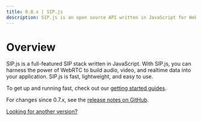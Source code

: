 ```yaml
---
title: 0.8.x | SIP.js
description: SIP.js is an open source API written in JavaScript for WebRTC developers to add the SIP signaling protocol to their applications.
---
```


# Overview

SIP.js is a full-featured SIP stack written in JavaScript. With SIP.js, you can harness the power of WebRTC to build audio, video, and realtime data into your application. SIP.js is fast, lightweight, and easy to use.

To get up and running fast, check out our [getting started guides](/guides/).

For changes since 0.7.x, see the [release notes on GitHub](https://github.com/onsip/SIP.js/releases/tag/0.8.0).

[Looking for another version?](/api/)

